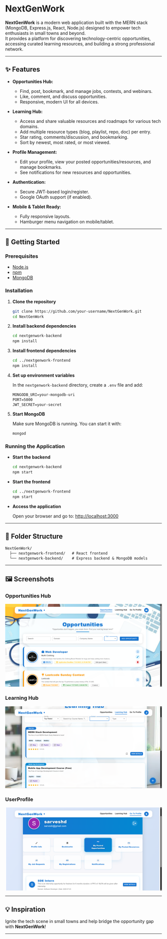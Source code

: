 # NextGenWork

**NextGenWork** is a modern web application built with the MERN stack (MongoDB, Express.js, React, Node.js) designed to empower tech enthusiasts in small towns and beyond.  
It provides a platform for discovering technology-centric opportunities, accessing curated learning resources, and building a strong professional network.

---

## ✨ Features

- **Opportunities Hub:**  
  - Find, post, bookmark, and manage jobs, contests, and webinars.
  - Like, comment, and discuss opportunities.
  - Responsive, modern UI for all devices.

- **Learning Hub:**  
  - Access and share valuable resources and roadmaps for various tech domains.
  - Add multiple resource types (blog, playlist, repo, doc) per entry.
  - Star rating, comments/discussion, and bookmarking.
  - Sort by newest, most rated, or most viewed.

- **Profile Management:**  
  - Edit your profile, view your posted opportunities/resources, and manage bookmarks.
  - See notifications for new resources and opportunities.

- **Authentication:**  
  - Secure JWT-based login/register.
  - Google OAuth support (if enabled).

- **Mobile & Tablet Ready:**  
  - Fully responsive layouts.
  - Hamburger menu navigation on mobile/tablet.

---

## 🚀 Getting Started

### Prerequisites

- [Node.js](https://nodejs.org/)
- [npm](https://www.npmjs.com/)
- [MongoDB](https://www.mongodb.com/)

### Installation

1. **Clone the repository**
    ```bash
    git clone https://github.com/your-username/NextGenWork.git
    cd NextGenWork
    ```

2. **Install backend dependencies**
    ```bash
    cd nextgenwork-backend
    npm install
    ```

3. **Install frontend dependencies**
    ```bash
    cd ../nextgenwork-frontend
    npm install
    ```

4. **Set up environment variables**

    In the `nextgenwork-backend` directory, create a `.env` file and add:
    ```
    MONGODB_URI=your-mongodb-uri
    PORT=5000
    JWT_SECRET=your-secret
    ```

5. **Start MongoDB**

    Make sure MongoDB is running. You can start it with:
    ```bash
    mongod
    ```

### Running the Application

- **Start the backend**
    ```bash
    cd nextgenwork-backend
    npm start
    ```

- **Start the frontend**
    ```bash
    cd ../nextgenwork-frontend
    npm start
    ```

- **Access the application**

    Open your browser and go to: [http://localhost:3000](http://localhost:3000)

---

## 📁 Folder Structure

```
NextGenWork/
  ├── nextgenwork-frontend/   # React frontend
  └── nextgenwork-backend/    # Express backend & MongoDB models
```

---

## 🖼️ Screenshots

### Opportunities Hub
![Opportunities Hub](./nextgenwork-frontend/screenshots/opportunitylisting.png)

### Learning Hub
![Learning Hub](./nextgenwork-frontend/screenshots/resourcelisting.png)

### UserProfile
![User Profile](./nextgenwork-frontend/screenshots/profile.png)

---

## 💡 Inspiration

Ignite the tech scene in small towns and help bridge the opportunity gap with **NextGenWork**!

---



